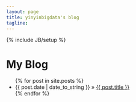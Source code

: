 ```yaml
---
layout: page
title: yinyinbigdata's blog
tagline: 
---
```

{% include JB/setup %}


# My Blog



<ul class="posts">
  {% for post in site.posts %}
    <li><span>{{ post.date | date_to_string }}</span> &raquo; <a href="{{ BASE_PATH }}{{ post.url }}">{{ post.title }}</a></li>
  {% endfor %}
</ul>



